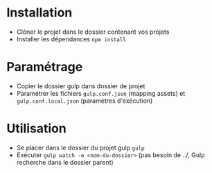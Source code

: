 # Installation

- Clôner le projet dans le dossier contenant vos projets
- Installer les dépendances `npm install`

# Paramétrage

- Copier le dossier gulp dans dossier de projet
- Paramétrer les fichiers `gulp.conf.json` (mapping assets) et `gulp.conf.local.json` (paramètres d'exécution)

# Utilisation

- Se placer dans le dossier du projet gulp `gulp`
- Exécuter `gulp watch -e <nom-du-dossier>` (pas besoin de ../, Gulp recherche dans le dossier parent)
